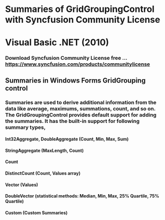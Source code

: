 # Summaries of GridGroupingControl with Syncfusion Community License
# Visual Basic .NET (2010)
### Download Syncfusion Community License free ... https://www.syncfusion.com/products/communitylicense

## Summaries in Windows Forms GridGrouping control
### Summaries are used to derive additional information from the data like average, maximums, summations, count, and so on. The GridGroupingControl provides default support for adding the summaries. It has the built-in support for following summary types,

#### Int32Aggregate, DoubleAggregate (Count, Min, Max, Sum)
#### StringAggregate (MaxLength, Count)
#### Count
#### DistinctCount (Count, Values array)
#### Vector (Values)
#### DoubleVector (statistical methods: Median, Min, Max, 25% Quartile, 75% Quartile)
#### Custom (Custom Summaries)

